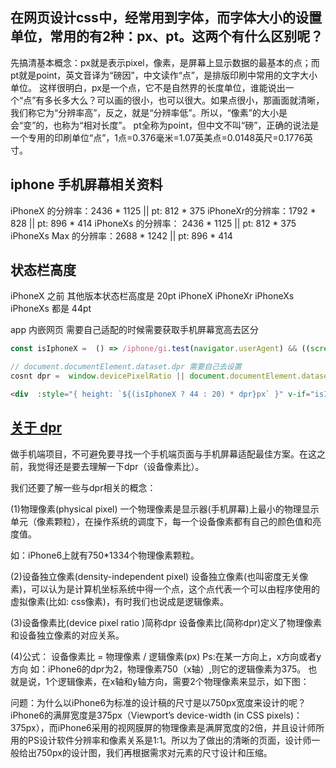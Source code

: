 ## 在网页设计css中，经常用到字体，而字体大小的设置单位，常用的有2种：px、pt。这两个有什么区别呢？

先搞清基本概念：px就是表示pixel，像素，是屏幕上显示数据的最基本的点；而pt就是point，英文音译为“磅因”，中文读作“点”，是排版印刷中常用的文字大小单位。
这样很明白，px是一个点，它不是自然界的长度单位，谁能说出一个“点”有多长多大么？可以画的很小，也可以很大。如果点很小，那画面就清晰，我们称它为“分辨率高”，反之，就是“分辨率低”。所以，“像素”的大小是会“变”的，也称为“相对长度”。
pt全称为point，但中文不叫“磅”，正确的说法是一个专用的印刷单位“点”，1点=0.376毫米=1.07英美点=0.0148英尺=0.1776英寸。

## iphone 手机屏幕相关资料
iPhoneX 的分辨率：2436 * 1125 || pt: 812 * 375
iPhoneXr的分辨率：1792 * 828 || pt: 896 * 414
iPhoneXs 的分辨率： 2436 * 1125 || pt: 812 * 375
iPhoneXs Max 的分辨率：2688 * 1242 || pt: 896 * 414

## 状态栏高度
iPhoneX 之前 其他版本状态栏高度是 20pt 
iPhoneX iPhoneXr iPhoneXs iPhoneXs 都是 44pt



app 内嵌网页 需要自己适配的时候需要获取手机屏幕宽高去区分

```js
const isIphoneX =  () => /iphone/gi.test(navigator.userAgent) && ((screen.height == 812 && screen.width == 375)||(screen.height == 896 && screen.width == 414))

// document.documentElement.dataset.dpr 需要自己去设置
cosnt dpr =  window.devicePixelRatio || document.documentElement.dataset.dpr , 

```

```html
<div  :style="{ height: `${(isIphoneX ? 44 : 20) * dpr}px` }" v-if="isIOS && isAppEnv"></div>
```

## [关于 dpr ](https://www.cnblogs.com/liujn0829/p/7909218.html)

做手机端项目，不可避免要寻找一个手机端页面与手机屏幕适配最佳方案。在这之前，我觉得还是要去理解一下dpr（设备像素比）。

我们还要了解一些与dpr相关的概念：

(1)物理像素(physical pixel)
一个物理像素是显示器(手机屏幕)上最小的物理显示单元（像素颗粒），在操作系统的调度下，每一个设备像素都有自己的颜色值和亮度值。

如：iPhone6上就有750*1334个物理像素颗粒。

(2)设备独立像素(density-independent pixel)
设备独立像素(也叫密度无关像素)，可以认为是计算机坐标系统中得一个点，这个点代表一个可以由程序使用的虚拟像素(比如: css像素)，有时我们也说成是逻辑像素。

(3)设备像素比(device pixel ratio )简称dpr
设备像素比(简称dpr)定义了物理像素和设备独立像素的对应关系。

(4)公式：
设备像素比 = 物理像素 / 逻辑像素(px)  Ps:在某一方向上，x方向或者y方向
如：iPhone6的dpr为2，物理像素750（x轴）,则它的逻辑像素为375。
也就是说，1个逻辑像素，在x轴和y轴方向，需要2个物理像素来显示，如下图：

问题：为什么以iPhone6为标准的设计稿的尺寸是以750px宽度来设计的呢？
iPhone6的满屏宽度是375px（Viewport’s device-width (in CSS pixels)：375px），而iPhone6采用的视网膜屏的物理像素是满屏宽度的2倍，并且设计师所用的PS设计软件分辨率和像素关系是1:1。所以为了做出的清晰的页面，设计师一般给出750px的设计图，我们再根据需求对元素的尺寸设计和压缩。

